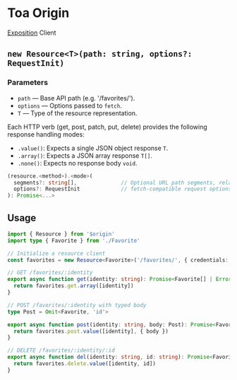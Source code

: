 # Toa Origin

[Exposition](https://github.com/toa-io/toa/tree/dev/extensions/exposition) Client

## `new Resource<T>(path: string, options?: RequestInit)`

### Parameters

- `path` — Base API path (e.g. '/favorites/').
- `options` — Options passed to `fetch`.
- `T` — Type of the resource representation.

Each HTTP verb (get, post, patch, put, delete) provides the following response handling modes:

- `.value()`: Expects a single JSON object response `T`.
- `.array()`: Expects a JSON array response `T[]`.
- `.none()`: Expects no response body `void`.

```typescript
(resource.<method>).<mode>(
  segments?: string[],              // Optional URL path segments, relative to the base path
  options?: RequestInit             // fetch-compatible request options
): Promise<...>
```

## Usage

```typescript
import { Resource } from '$origin'
import type { Favorite } from './Favorite'

// Initialize a resource client
const favorites = new Resource<Favorite>('/favorites/', { credentials: 'include' })

// GET /favorites/:identity
export async function get(identity: string): Promise<Favorite[] | Error> {
  return favorites.get.array([identity])
}

// POST /favorites/:identity with typed body
type Post = Omit<Favorite, 'id'>

export async function post(identity: string, body: Post): Promise<Favorite | Error> {
  return favorites.post.value([identity], { body })
}

// DELETE /favorites/:identity/:id
export async function del(identity: string, id: string): Promise<Favorite | Error> {
  return favorites.delete.value([identity, id])
}
```
